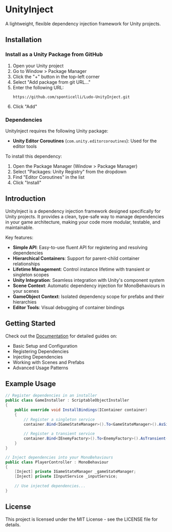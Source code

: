 # UnityInject

A lightweight, flexible dependency injection framework for Unity projects.

## Installation

### Install as a Unity Package from GitHub

1. Open your Unity project
2. Go to Window > Package Manager
3. Click the "+" button in the top-left corner
4. Select "Add package from git URL..."
5. Enter the following URL:
   ```
   https://github.com/sponticelli/Ludo-UnityInject.git
   ```
6. Click "Add"

### Dependencies

UnityInject requires the following Unity package:

- **Unity Editor Coroutines** (`com.unity.editorcoroutines`): Used for the editor tools

To install this dependency:
1. Open the Package Manager (Window > Package Manager)
2. Select "Packages: Unity Registry" from the dropdown
3. Find "Editor Coroutines" in the list
4. Click "Install"

## Introduction

UnityInject is a dependency injection framework designed specifically for Unity projects. It provides a clean, type-safe way to manage dependencies in your game architecture, making your code more modular, testable, and maintainable.

Key features:
- **Simple API**: Easy-to-use fluent API for registering and resolving dependencies
- **Hierarchical Containers**: Support for parent-child container relationships
- **Lifetime Management**: Control instance lifetime with transient or singleton scopes
- **Unity Integration**: Seamless integration with Unity's component system
- **Scene Context**: Automatic dependency injection for MonoBehaviours in your scenes
- **GameObject Context**: Isolated dependency scope for prefabs and their hierarchies
- **Editor Tools**: Visual debugging of container bindings

## Getting Started

Check out the [Documentation](Documentation/) for detailed guides on:

- Basic Setup and Configuration
- Registering Dependencies
- Injecting Dependencies
- Working with Scenes and Prefabs
- Advanced Usage Patterns

## Example Usage

```csharp
// Register dependencies in an installer
public class GameInstaller : ScriptableObjectInstaller
{
    public override void InstallBindings(IContainer container)
    {
        // Register a singleton service
        container.Bind<IGameStateManager>().To<GameStateManager>().AsSingleton();
        
        // Register a transient service
        container.Bind<IEnemyFactory>().To<EnemyFactory>().AsTransient();
    }
}

// Inject dependencies into your MonoBehaviours
public class PlayerController : MonoBehaviour
{
    [Inject] private IGameStateManager _gameStateManager;
    [Inject] private IInputService _inputService;
    
    // Use injected dependencies...
}
```

## License

This project is licensed under the MIT License - see the LICENSE file for details.